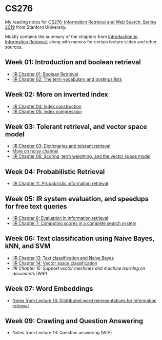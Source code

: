 # CS276

My reading notes for [CS276: Information Retrieval and Web Search, Spring 2019](https://link.iamblogger.net/cs276) from Stanford University.

Mostly contains the summary of the chapters from [Introduction to Information Retrieval](https://link.iamblogger.net/ycelu), along with memos for certain lecture slides and other sources.

## Week 01: Introduction and boolean retrieval

- [IIR Chapter 01: Boolean Retrieval](https://link.iamblogger.net/y3s4u)
- [IIR Chapter 02: The term vocabulary and postings lists](https://link.iamblogger.net/4yn6e)

## Week 02: More on inverted index

- [IIR Chapter 04: Index construction](https://link.iamblogger.net/yg-km)
- [IIR Chapter 05: Index compression](https://link.iamblogger.net/eqdl8)

## Week 03: Tolerant retrieval, and vector space model

- [IIR Chapter 03: Dictionaries and tolerant retrieval](https://link.iamblogger.net/o1vk7)
- [More on noisy channel](https://link.iamblogger.net/y4pqe)
- [IIR Chapter 06: Scoring, term weighting, and the vector space model](https://link.iamblogger.net/s26a6)

## Week 04: Probabilistic Retrieval

- [IIR Chapter 11: Probabilistic information retrieval](https://link.iamblogger.net/knk6o)

## Week 05: IR system evaluation, and speedups for free text queries 

- [IIR Chapter 8: Evaluation in information retrieval](https://link.iamblogger.net/t-1qi)
- [IIR Chapter 7: Computing scores in a complete search system](https://link.iamblogger.net/5lqu1)

## Week 06: Text classification using Naive Bayes, kNN, and SVM

- [IIR Chapter 13: Text classification and Naive Bayes](https://link.iamblogger.net/nual1)
- [IIR Chapter 14: Vector space classification](https://link.iamblogger.net/ir452)
- *IIR Chapter 15: Support vector machines and machine learning on documents* (WIP)

## Week 07: Word Embeddings

- [Notes from Lecture 14: Distributed word representations for information retrieval](https://link.iamblogger.net/usmky)

## Week 09: Crawling and Question Answering

- Notes from Lecture 19: Question answering (WIP)
